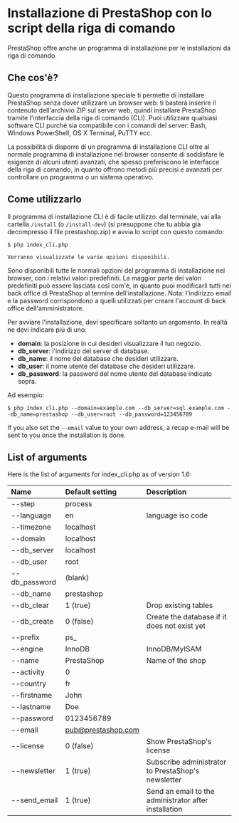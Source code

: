 # Installazione di PrestaShop con lo script della riga di comando

PrestaShop offre anche un programma di installazione per le installazioni da riga di comando. 

## Che cos'è? <a id="InstallazionediPrestaShopconloscriptdellarigadicomando-Checos&apos;&#xE8;?"></a>

Questo programma di installazione speciale ti permette di installare PrestaShop senza dover utilizzare un browser web: ti basterà inserire il contenuto dell'archivio ZIP sul server web, quindi installare PrestaShop tramite l'interfaccia della riga di comando \(CLI\). Puoi utilizzare qualsiasi software CLI purché sia compatibile con i comandi del server: Bash, Windows PowerShell, OS X Terminal, PuTTY ecc.

La possibilità di disporre di un programma di installazione CLI oltre al normale programma di installazione nel browser consente di soddisfare le esigenze di alcuni utenti avanzati, che spesso preferiscono le interfacce della riga di comando, in quanto offrono metodi più precisi e avanzati per controllare un programma o un sistema operativo.

## Come utilizzarlo <a id="InstallazionediPrestaShopconloscriptdellarigadicomando-Comeutilizzarlo"></a>

Il programma di installazione CLI è di facile utilizzo: dal terminale, vai alla cartella `/install` \(o `/install-dev`\) \(si presuppone che tu abbia già decompresso il file prestashop.zip\) e avvia lo script con questo comando:

```text
$ php index_cli.php
```

```text
Verranno visualizzate le varie opzioni disponibili.
```

Sono disponibili tutte le normali opzioni del programma di installazione nel browser, con i relativi valori predefiniti. La maggior parte dei valori predefiniti può essere lasciata così com'è, in quanto puoi modificarli tutti nel back office di PrestaShop al termine dell'installazione. Nota: l'indirizzo email e la password corrispondono a quelli utilizzati per creare l'account di back office dell'amministratore.

Per avviare l'installazione, devi specificare soltanto un argomento. In realtà ne devi indicare più di uno:

* **domain**: la posizione in cui desideri visualizzare il tuo negozio.
* **db\_server**: l'indirizzo del server di database.
* **db\_name**: il nome del database che desideri utilizzare.
* **db\_user**: il nome utente del database che desideri utilizzare.
* **db\_password**: la password del nome utente del database indicato sopra.

Ad esempio:

```text
$ php index_cli.php --domain=example.com --db_server=sql.example.com --db_name=prestashop --db_user=root --db_password=123456789
```

  
If you also set the `--email` value to your own address, a recap e-mail will be sent to you once the installation is done.

## List of arguments <a id="InstallazionediPrestaShopconloscriptdellarigadicomando-Listofarguments"></a>

Here is the list of arguments for index\_cli.php as of version 1.6:

| Name | Default setting | Description |
| :--- | :--- | :--- |
| --step | process |  |
| --language | en | language iso code |
| --timezone | localhost |  |
| --domain | localhost |  |
| --db\_server | localhost |  |
| --db\_user | root |  |
| --db\_password | \(blank\) |  |
| --db\_name | prestashop |  |
| --db\_clear | 1 \(true\) | Drop existing tables |
| --db\_create | 0 \(false\) | Create the database if it does not exist yet |
| --prefix | ps\_ |  |
| --engine | InnoDB | InnoDB/MyISAM |
| --name | PrestaShop | Name of the shop |
| --activity | 0 |  |
| --country | fr |  |
| --firstname | John |  |
| --lastname | Doe |  |
| --password | 0123456789 |  |
| --email | [pub@prestashop.com](mailto:pub@prestashop.com) |  |
| --license | 0 \(false\) | Show PrestaShop's license |
| --newsletter | 1 \(true\) | Subscribe administrator to PrestaShop's newsletter |
| --send\_email | 1 \(true\) | Send an email to the administrator after installation |

